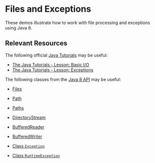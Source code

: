 Files and Exceptions
=================================================

These demos illustrate how to work with file processing and exceptions using Java 8.

## Relevant Resources ##

The following official [Java Tutorials](http://docs.oracle.com/javase/tutorial/index.html) may be useful:

- [The Java Tutorials - Lesson: Basic I/O](http://docs.oracle.com/javase/tutorial/essential/io/index.html)
- [The Java Tutorials - Lesson: Exceptions](http://docs.oracle.com/javase/tutorial/essential/exceptions/index.html)

The following classes from the [Java 8 API](http://docs.oracle.com/javase/8/docs/api/) may be useful:

- [Files](http://docs.oracle.com/javase/8/docs/api/java/nio/file/Files.html)
- [Path](http://docs.oracle.com/javase/8/docs/api/java/nio/file/Path.html)
- [Paths](http://docs.oracle.com/javase/8/docs/api/java/nio/file/Paths.html)
- [DirectoryStream](http://docs.oracle.com/javase/8/docs/api/java/nio/file/DirectoryStream.html)
- [BufferedReader](http://docs.oracle.com/javase/8/docs/api/java/io/BufferedReader.html)
- [BufferedWriter](http://docs.oracle.com/javase/8/docs/api/java/io/BufferedWriter.html)

- [Class `Exception`](http://docs.oracle.com/javase/8/docs/api/java/lang/Exception.html)
- [Class `RuntimeException`](http://docs.oracle.com/javase/8/docs/api/java/lang/RuntimeException.html)

